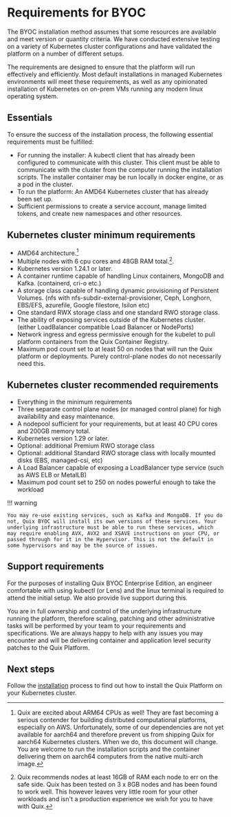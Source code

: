 # Requirements for BYOC

The BYOC installation method assumes that some resources are available and meet version or quantity criteria. We have conducted extensive testing on a variety of Kubernetes cluster configurations and have validated the platform on a number of different setups. 

The requirements are designed to ensure that the platform will run effectively and efficiently. Most default installations in managed Kubernetes environments will meet these requirements, as well as any opinionated installation of Kubernetes on on-prem VMs running any modern linux operating system.

## Essentials

To ensure the success of the installation process, the following essential requirements must be fulfilled:

- For running the installer: A kubectl client that has already been configured to communicate with this cluster. 
  This client must be able to communicate with the cluster from the computer running the installation scripts.
  The installer container may be run locally in docker engine, or as a pod in the cluster.
- To run the platform: An AMD64 Kubernetes cluster that has already been set up.
- Sufficient permissions to create a service account, manage limited tokens, and create new namespaces and other resources.

## Kubernetes cluster minimum requirements

- AMD64 architecture.[^1]
- Multiple nodes with 6 cpu cores and 48GB RAM total.[^2].
- Kubernetes version 1.24.1 or later.
- A container runtime capable of handling Linux containers, MongoDB and Kafka. (containerd, cri-o etc.)
- A storage class capable of handling dynamic provisioning of Persistent Volumes. (nfs with nfs-subdir-external-provisioner, Ceph, Longhorn, EBS/EFS, azurefile, Google filestore, Isilon etc)
- One standard RWX storage class and one standard RWO storage class.
- The ability of exposing services outside of the Kubernetes cluster. (either LoadBalancer compatible Load Balancer or NodePorts)
- Network ingress and egress permissive enough for the kubelet to pull platform containers from the Quix Container Registry.
- Maximum pod count set to at least 50 on nodes that will run the Quix platform or deployments. Purely control-plane nodes do not necessarily need this.

## Kubernetes cluster recommended requirements

- Everything in the minimum requirements
- Three separate control plane nodes (or managed control plane) for high availability and easy maintenance.
- A nodepool sufficient for your requirements, but at least 40 CPU cores and 200GB memory total.
- Kubernetes version 1.29 or later.
- Optional: additional Premium RWO storage class
- Optional: additional Standard RWO storage class with locally mounted disks (EBS, managed-csi, etc)
- A Load Balancer capable of exposing a LoadBalancer type service (such as AWS ELB or MetalLB)
- Maximum pod count set to 250 on nodes powerful enough to take the workload

!!! warning

    You may re-use existing services, such as Kafka and MongoDB. If you do not, Quix BYOC will install its own versions of these services. Your underlying infrastructure must be able to run these services, which may require enabling AVX, AVX2 and XSAVE instructions on your CPU, or passed through for it in the Hypervisor. This is not the default in some hypervisors and may be the source of issues.

## Support requirements

For the purposes of installing Quix BYOC Enterprise Edition, an engineer comfortable with using kubectl (or Lens) and the linux terminal is required to attend the initial setup. We also provide live support during this.

You are in full ownership and control of the underlying infrastructure running the platform, therefore scaling, patching and other administrative tasks will be performed by your team to your requirements and specifications. We are always happy to help with any issues you may encounter and will be delivering container and application level security patches to the Quix Platform.

## Next steps

Follow the [installation](installation.md) process to find out how to install the Quix Platform on your Kubernetes cluster.

[^1]: 
    Quix are excited about ARM64 CPUs as well! They are fast becoming a serious contender for building distributed computational platforms, especially on AWS. Unfortunately, some of our dependencies are not yet available for aarch64 and therefore prevent us from shipping Quix for aarch64 Kubernetes clusters. When we do, this document will change. You are welcome to run the installation scripts and the container delivering them on aarch64 computers from the native multi-arch image.

[^2]:
    Quix recommends nodes at least 16GB of RAM each node to err on the safe side. Quix has been tested on 3 x 8GB nodes and has been found to work well. This however leaves very little room for your other workloads and isn't a production experience we wish for you to have with Quix.
